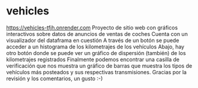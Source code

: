 # vehicles
https://vehicles-tfjh.onrender.com
Proyecto de sitio web con gráficos interactivos sobre datos de anuncios de ventas de coches
Cuenta con un visualizador del dataframa en cuestión
A través de un botón se puede acceder a un histograma de los kilometrajes de los vehículos
Abajo, hay otro botón donde se puede ver un gráfico de dispersión (también) de los kilometrajes registrados
Finalmente podemos encontrar una casilla de verificación que nos muestra un gráfico de barras que muestra los tipos de vehículos más posteados y sus respectivas transmisiones.
Gracias por la revisión y los comentarios, un gusto :-)
